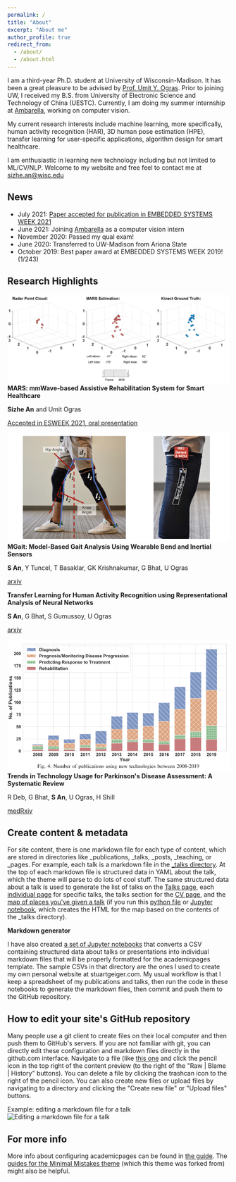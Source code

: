 ```yaml
---
permalink: /
title: "About"
excerpt: "About me"
author_profile: true
redirect_from: 
  - /about/
  - /about.html
---
```


<!-- This is the front page of a website that is powered by the [academicpages template](https://github.com/academicpages/academicpages.github.io) and hosted on GitHub pages. [GitHub pages](https://pages.github.com) is a free service in which websites are built and hosted from code and data stored in a GitHub repository, automatically updating when a new commit is made to the respository. This template was forked from the [Minimal Mistakes Jekyll Theme](https://mmistakes.github.io/minimal-mistakes/) created by Michael Rose, and then extended to support the kinds of content that academics have: publications, talks, teaching, a portfolio, blog posts, and a dynamically-generated CV. You can fork [this repository](https://github.com/academicpages/academicpages.github.io) right now, modify the configuration and markdown files, add your own PDFs and other content, and have your own site for free, with no ads! An older version of this template powers my own personal website at [stuartgeiger.com](http://stuartgeiger.com), which uses [this Github repository](https://github.com/staeiou/staeiou.github.io). -->
I am a third-year Ph.D. student at University of Wisconsin-Madison. It has been a great pleasure to be advised by [Prof. Umit Y. Ogras](https://scholar.google.com/citations?user=pVo_-KEAAAAJ). Prior to joining UW, I received my B.S. from University of Electronic Science and Technology of China (UESTC). Currently, I am doing my summer internship at [Ambarella](https://www.ambarella.com/), working on computer vision.

My current research interests include machine learning, more specifically, human activity recognition (HAR), 3D human pose estimation (HPE), transfer learning for user-specific applications, algorithm design for smart healthcare.

I am enthusiastic in learning new technology including but not limited to ML/CV/NLP. Welcome to my website and free feel to contact me at sizhe.an@wisc.edu

News
------
- July 2021: [Paper accepted for publication in EMBEDDED SYSTEMS WEEK 2021](https://github.com/SizheAn/MARS) 
- June 2021: Joining [Ambarella](https://www.ambarella.com/) as a computer vision intern
- November 2020: Passed my qual exam!
- June 2020: Transferred to UW-Madison from Ariona State
- October 2019: Best paper award at EMBEDDED SYSTEMS WEEK 2019! (1/243)

Research Highlights
------
![MARS](/images/MARS.gif)
**MARS: mmWave-based Assistive Rehabilitation System for Smart Healthcare**

**Sizhe An** and Umit Ogras

[Accepted in ESWEEK 2021, oral presentation](https://github.com/SizheAn/MARS)

![MGait](/images/exp_setup.png)
**MGait: Model-Based Gait Analysis Using Wearable Bend and Inertial Sensors**

**S An**, Y Tuncel, T Basaklar, GK Krishnakumar, G Bhat, U Ogras

[arxiv](https://arxiv.org/pdf/2102.11895.png)

**Transfer Learning for Human Activity Recognition using Representational Analysis of Neural Networks**

**S An**, G Bhat, S Gumussoy, U Ogras

[arxiv](https://arxiv.org/abs/2012.04479)

![Trends](/images/application_percentagev3.png)
**Trends in Technology Usage for Parkinson's Disease Assessment: A Systematic Review**

R Deb, G Bhat, **S An**, U Ogras, H Shill

[medRxiv](https://www.medrxiv.org/content/10.1101/2021.02.01.21250939v1.full)

Create content & metadata
------
For site content, there is one markdown file for each type of content, which are stored in directories like _publications, _talks, _posts, _teaching, or _pages. For example, each talk is a markdown file in the [_talks directory](https://github.com/academicpages/academicpages.github.io/tree/master/_talks). At the top of each markdown file is structured data in YAML about the talk, which the theme will parse to do lots of cool stuff. The same structured data about a talk is used to generate the list of talks on the [Talks page](https://academicpages.github.io/talks), each [individual page](https://academicpages.github.io/talks/2012-03-01-talk-1) for specific talks, the talks section for the [CV page](https://academicpages.github.io/cv), and the [map of places you've given a talk](https://academicpages.github.io/talkmap.html) (if you run this [python file](https://github.com/academicpages/academicpages.github.io/blob/master/talkmap.py) or [Jupyter notebook](https://github.com/academicpages/academicpages.github.io/blob/master/talkmap.ipynb), which creates the HTML for the map based on the contents of the _talks directory).

**Markdown generator**

I have also created [a set of Jupyter notebooks](https://github.com/academicpages/academicpages.github.io/tree/master/markdown_generator
) that converts a CSV containing structured data about talks or presentations into individual markdown files that will be properly formatted for the academicpages template. The sample CSVs in that directory are the ones I used to create my own personal website at stuartgeiger.com. My usual workflow is that I keep a spreadsheet of my publications and talks, then run the code in these notebooks to generate the markdown files, then commit and push them to the GitHub repository.

How to edit your site's GitHub repository
------
Many people use a git client to create files on their local computer and then push them to GitHub's servers. If you are not familiar with git, you can directly edit these configuration and markdown files directly in the github.com interface. Navigate to a file (like [this one](https://github.com/academicpages/academicpages.github.io/blob/master/_talks/2012-03-01-talk-1.md) and click the pencil icon in the top right of the content preview (to the right of the "Raw | Blame | History" buttons). You can delete a file by clicking the trashcan icon to the right of the pencil icon. You can also create new files or upload files by navigating to a directory and clicking the "Create new file" or "Upload files" buttons. 

Example: editing a markdown file for a talk
![Editing a markdown file for a talk](/images/editing-talk.png)

For more info
------
More info about configuring academicpages can be found in [the guide](https://academicpages.github.io/markdown/). The [guides for the Minimal Mistakes theme](https://mmistakes.github.io/minimal-mistakes/docs/configuration/) (which this theme was forked from) might also be helpful.

